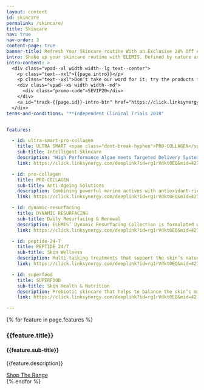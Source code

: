 ```yaml
---
layout: content
id: skincare
permalink: /skincare/
title: Skincare
nav: true
nav-order: 3
content-page: true
banner-title: Refresh Your Skincare routine With an Exclusive 20% Off Award-Winning ELEMIS Skincare*
intro: Shake up your skincare routine with ELEMIS. Defined by nature and led by science, ELEMIS sources only the finest ingredients from above and below the earth’s surface. Pioneering and transformative formulas utilise these ingredients for award-winning results. It’s this innovation that creates a skincare range which truly set ELEMIS apart – making them the No.1 British luxury skincare brand.
intro-content: >
  <div class="vpad--xl width width--lg text--center">
    <p class="text--xxl">{{page.intro}}</p>
    <p class="text--xxl">Don’t take our word for it; try the products for yourself with an exclusive 20% off your first order, only for Secret Escapes members!* Simply enter the below code at checkout:</p>
    <div class="vpad--xs width width--md">
      <div class="promo-code">SEVIP20</div>
    </div>
    <a id="track-{{page.id}}-intro-btn" href="https://click.linksynergy.com/deeplink?id=rg1rVdkt0EQ&mid=42744&murl=https%3A%2F%2Fwww.elemis.com%2Fskincare" class="btn btn--blue">Shop Skincare Now</a>
  </div>
terms-and-conditions: "**Independent Clinical Trials 2018"


features:

  - id: ultra-smart-pro-collagen
    title: ULTRA SMART <span class="dont-break-hyphen">PRO-COLLAGEN</span>
    sub-title: Intelligent Skincare
    description: "High Performance Algae meets Targeted Delivery Systems. Clinically proven to deliver transformative results in just 28 days.**"
    link: https://click.linksynergy.com/deeplink?id=rg1rVdkt0EQ&mid=42744&murl=https%3A%2F%2Fwww.elemis.com%2Fskincare%2Fpro-collagen-anti-wrinkle%2Fultra-smart-pro-collagen

  - id: pro-collagen
    title: PRO-COLLAGEN
    sub-title: Anti-Ageing Solutions
    description: Combining powerful marine actives with antioxidant-rich plant extracts, Pro-Collagen is an award-winning skincare line that delicately smooths and reduces the appearance of fine lines and wrinkles.
    link: https://click.linksynergy.com/deeplink?id=rg1rVdkt0EQ&mid=42744&murl=https%3A%2F%2Fwww.elemis.com%2Fskincare%2Fpro-collagen-anti-wrinkle

  - id: dynamic-resurfacing
    title: DYNAMIC RESURFACING
    sub-title: Daily Resurfacing & Renewal
    description: ELEMIS’ Dynamic Resurfacing Collection is formulated with patented Tri-Enzyme Technology to promote the natural resurfacing of the skin and encourage skin’s natural cell turnover for improved skin clarity, texture and tone.
    link: https://click.linksynergy.com/deeplink?id=rg1rVdkt0EQ&mid=42744&murl=https%3A%2F%2Fwww.elemis.com%2Fskincare%2Fresurfacing-tri-enzyme

  - id: peptide-24-7
    title: PEPTIDE 24/7
    sub-title: Skin Wellness
    description: Multi-tasking treatments that support the skin’s natural processes of defence by day and renewal by night. Leaves the skin looking refreshed, renewed and radiant for a well-rested complexion 24/7.
    link: https://click.linksynergy.com/deeplink?id=rg1rVdkt0EQ&mid=42744&murl=https%3A%2F%2Fwww.elemis.com%2Fskincare%2Fpeptide4

  - id: superfood
    title: SUPERFOOD
    sub-title: Skin Health & Nutrition
    description: Prebiotic skincare that helps to balance the skin’s microbiome and nourishes the skin with vitamin-rich superfoods for a healthy-looking glow.
    link: https://click.linksynergy.com/deeplink?id=rg1rVdkt0EQ&mid=42744&murl=https%3A%2F%2Fwww.elemis.com%2Fskincare%2Fsuperfood

---
```


{% for feature in page.features %}
  <div class="harvey{% cycle '', ' harvey--swap' %}">
    <div class="harvey__img" style="background-image: url('{{site.img}}/content/{{page.id}}/{{feature.id}}.jpg');">
      <a id="track-{{page.id}}-{{feautre.id}}-img" class="harvey__link" href="{{feature.link}}"></a>
    </div>
    <div class="harvey__text">
      <h3 class="title title--lg title--color">{{feature.title}}</h3>
      <h4 class="title title--xxs">{{feature.sub-title}}</h4>
      <p class="text--xxl">{{feature.description}}</p>
      <div class="space--sm"></div>
      <a id="track-{{page.id}}-{{feautre.id}}-btn" href="{{feature.link}}" class="btn btn--blue">Shop The Range</a>
    </div>
  </div>
{% endfor %}